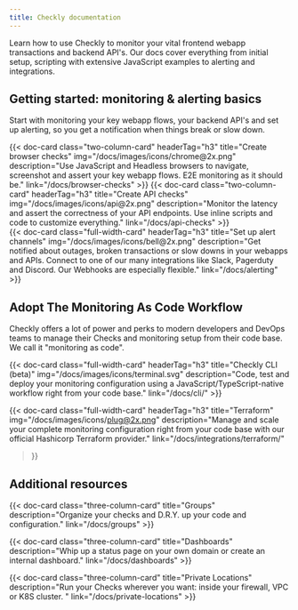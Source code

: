 ```yaml
---
title: Checkly documentation
---
```


Learn how to use Checkly to monitor your vital frontend webapp transactions and backend API's. Our docs cover everything
from initial setup, scripting with extensive JavaScript examples to alerting and integrations.

## Getting started: monitoring & alerting basics

Start with monitoring your key webapp flows, your backend API's and set up alerting, so you get a notification when things
break or slow down.

<div class="cards-list">
{{< doc-card
	  class="two-column-card"
	  headerTag="h3"
	  title="Create browser checks"
	  img="/docs/images/icons/chrome@2x.png"
	  description="Use JavaScript and Headless browsers to navigate, screenshot and assert your key webapp flows. E2E monitoring as it should be."
	  link="/docs/browser-checks"
>}}
{{< doc-card
	  class="two-column-card"
	  headerTag="h3"
	  title="Create API checks"
	  img="/docs/images/icons/api@2x.png"
	  description="Monitor the latency and assert the correctness of your API endpoints. Use inline scripts and code to customize everything."
	  link="/docs/api-checks"
>}}
</div>

<div class="cards-list">
{{< doc-card
	class="full-width-card"
	headerTag="h3"
	title="Set up alert channels"
	img="/docs/images/icons/bell@2x.png"
	description="Get notified about outages, broken transactions or slow downs in your webapps and APIs. Connect to one of our many integrations like Slack, Pagerduty and Discord. Our Webhooks are especially flexible."
	link="/docs/alerting"
>}}
</div>

## Adopt The Monitoring As Code Workflow

Checkly offers a lot of power and perks to modern developers and DevOps teams to manage their Checks and monitoring setup from their code base. We call it "monitoring as code".

<div class="cards-list">
{{< doc-card
	class="full-width-card"
	headerTag="h3"
	title="Checkly CLI (beta)"
	img="/docs/images/icons/terminal.svg"
	description="Code, test and deploy your monitoring configuration using a JavaScript/TypeScript-native workflow right from your code base."
	link="/docs/cli/"
>}}

{{< doc-card
	class="full-width-card"
	headerTag="h3"
	title="Terraform"
	img="/docs/images/icons/plug@2x.png"
	description="Manage and scale your complete monitoring configuration right from your code base with our official Hashicorp Terraform provider."
	link="/docs/integrations/terraform/"
>}}
</div>

## Additional resources

<div class="cards-list">
{{< doc-card class="three-column-card" title="Groups" description="Organize your checks and D.R.Y. up your code and configuration." link="/docs/groups" >}}

{{< doc-card class="three-column-card" title="Dashboards" description="Whip up a status page on your own domain or create an internal dashboard." link="/docs/dashboards" >}}

{{< doc-card class="three-column-card" title="Private Locations" description="Run your Checks wherever you want: inside your firewall, VPC or K8S cluster. " link="/docs/private-locations" >}}
</div>

